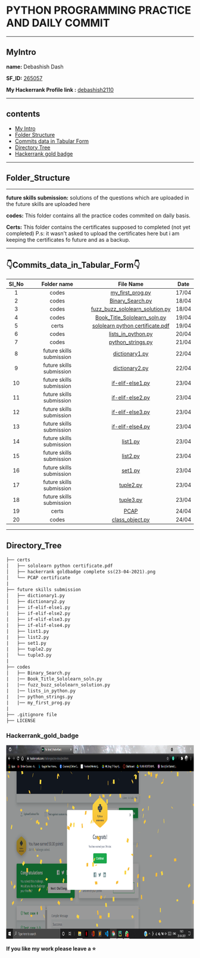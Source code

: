 # PYTHON PROGRAMMING PRACTICE AND DAILY COMMIT

-----
## MyIntro
**name:** Debashish Dash

**SF_ID:** [265057](https://futureskillsnasscom.edcast.com/@debasishdash98)

**My Hackerrank Profile link :** [debashish2110](https://www.hackerrank.com/debashish2110)

--------

## contents
  * [My Intro](#MyIntro)
  * [Folder Structure](#Folder_Structure)
  * [Commits data in Tabular Form](#Commits_data_in_Tabular_Form)
  * [Directory Tree](#Directory_Tree)
  * [Hackerrank gold badge](#Hackerrank_gold_badge)


-------

##  Folder_Structure

-----------------

**future skills submission:** solutions of the questions which are uploaded in the future skills are uploaded here

**codes:** This folder contains all the practice codes commited on daily basis.

**Certs:** This folder contains the certificates supposed to completed (not yet completed)
P.s: it wasn't asked to upload the certificates here but i am keeping the certificates fo future and as a backup.

---------

## 👇Commits_data_in_Tabular_Form👇

| Sl_No | Folder name | File Name | Date |
|:---:|:---:|:-----:|:---:|
| 1 | codes | [my_first_prog.py](https://github.com/debasish2110/265057_Dailycommits/blob/master/codes/my_first_prog.py) | 17/04 |
| 2 | codes | [Binary_Search.py](https://github.com/debasish2110/265057_Dailycommits/blob/master/codes/Binary_Search.py) | 18/04 |
| 3 | codes | [fuzz_buzz_sololearn_solution.py](https://github.com/debasish2110/265057_Dailycommits/blob/master/codes/fuzz_buzz_sololearn_solution.py) | 18/04 |
| 4 | codes | [Book_Title_Sololearn_soln.py](https://github.com/debasish2110/265057_Dailycommits/blob/master/codes/Book_Title_Sololearn_soln.py) | 19/04 |
| 5 | certs | [sololearn python certificate.pdf](https://github.com/debasish2110/265057_Dailycommits/blob/master/certs/sololearn%20python%20certificate.pdf) | 19/04 |
| 6 | codes | [lists_in_python.py](https://github.com/debasish2110/265057_Dailycommits/blob/master/codes/lists_in_python.py) | 20/04 |
| 7 | codes | [python_strings.py](https://github.com/debasish2110/265057_Dailycommits/blob/master/codes/python_strings.py) | 21/04 |
| 8 | future skills submission | [dictionary1.py](https://github.com/debasish2110/265057_Dailycommits/blob/master/future%20skills%20submission/dictionary1.py) | 22/04 |
| 9 | future skills submission | [dictionary2.py](https://github.com/debasish2110/265057_Dailycommits/blob/master/future%20skills%20submission/dictionary2.py) | 22/04 |
| 10 | future skills submission | [if-elif-else1.py](https://github.com/debasish2110/265057_Dailycommits/blob/master/future%20skills%20submission/if-elif-else1.py) | 23/04 |
| 11 | future skills submission | [if-elif-else2.py](https://github.com/debasish2110/265057_Dailycommits/blob/master/future%20skills%20submission/if-elif-else2.py) | 23/04 |
| 12 | future skills submission | [if-elif-else3.py](https://github.com/debasish2110/265057_Dailycommits/blob/master/future%20skills%20submission/if-elif-else3.py) | 23/04 |
| 13 | future skills submission | [if-elif-else4.py](https://github.com/debasish2110/265057_Dailycommits/blob/master/future%20skills%20submission/if-elif-else4.py) | 23/04 |
| 14 | future skills submission | [list1.py](https://github.com/debasish2110/265057_Dailycommits/blob/master/future%20skills%20submission/List1.py) | 23/04 |
| 15 | future skills submission | [list2.py](https://github.com/debasish2110/265057_Dailycommits/blob/master/future%20skills%20submission/list2.py) | 23/04 |
| 16 | future skills submission | [set1,py](https://github.com/debasish2110/265057_Dailycommits/blob/master/future%20skills%20submission/set1.py) | 23/04 |
| 17 | future skills submission | [tuple2.py](https://github.com/debasish2110/265057_Dailycommits/blob/master/future%20skills%20submission/tuple2.py) | 23/04 |
| 18 | future skills submission | [tuple3.py](https://github.com/debasish2110/265057_Dailycommits/blob/master/future%20skills%20submission/tuple3.py) | 23/04 |
| 19 | certs | [PCAP](https://github.com/debasish2110/265057_Dailycommits/blob/master/certs/sololearn%20python%20certificate.pdf) | 24/04|
| 20 | codes | [class_object.py]() | 24/04 |

------------------------------------------------------------------------------------------------------------------------------------------------------------

## Directory_Tree

```
├── certs 
│   ├── sololearn python certificate.pdf  
│   ├── hackerrank goldbadge complete ss(23-04-2021).png
│   └── PCAP certificate
| 
├── future skills submission
│   ├── dictionary1.py
│   ├── dictionary2.py
|   ├── if-elif-else1.py
|   ├── if-elif-else2.py
|   ├── if-elif-else3.py
|   ├── if-elif-else4.py
|   ├── list1.py
|   ├── list2.py
|   ├── set1.py
|   ├── tuple2.py
│   └── tuple3.py
|
├── codes
│   ├── Binary_Search.py
|   |── Book_Title_Sololearn_soln.py
|   |── fuzz_buzz_sololearn_solution.py
|   |── lists_in_python.py
|   |── python_strings.py
|   |── my_first_prog.py
|
├── .gitignore file
├── LICENSE

```
### Hackerrank_gold_badge

<img src="https://github.com/debasish2110/265057_Dailycommits/blob/master/certs/hackerrank%20goldbadge%20complete%20ss(23-04-2021).png" width="1080" height="520">

**If you like my work please leave a :star:**